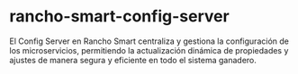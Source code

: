 # rancho-smart-config-server
El Config Server en Rancho Smart centraliza y gestiona la configuración de los microservicios, permitiendo la actualización dinámica de propiedades y ajustes de manera segura y eficiente en todo el sistema ganadero.
